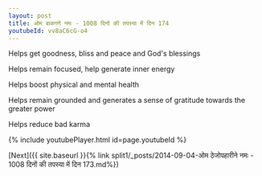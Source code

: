 ```yaml
---
layout: post
title: ओम बाळगणे नमः - 1008 दिनों की तपस्या में दिन 174
youtubeId: vv8aC6cG-o4
---
```

 
 
Helps get goodness, bliss and peace and God's blessings
 
Helps remain focused, help generate inner energy 
 
Helps boost physical and mental health 
 
Helps remain grounded and generates a sense of gratitude towards the greater power 
 
Helps reduce bad karma
 
 
 
 


{% include youtubePlayer.html id=page.youtubeId %}
 
[Next]({{ site.baseurl }}{% link  split1/_posts/2014-09-04-ओम ठेजोपहारीने नमः - 1008 दिनों की तपस्या में दिन 173.md%})
 
